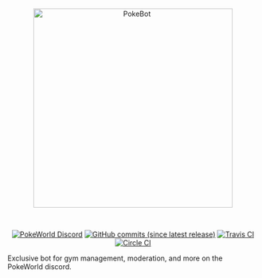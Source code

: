 <div align="center">
  <br />
  <p>
    <a href="http://www.digitalregion.ml/pokecord/pokebot/"><img src="http://digitalregion.ml/pokeworld/pokebot/pokebotbannerlogo.png" width="400" alt="PokeBot" /></a>
  </p>
  <br />
  <p>
    <a href="https://discord.me/thedigitalregion"><img src="https://img.shields.io/discord/417088992329334792.svg?colorB=7289DA&label=discord&style=flat-square" alt="PokeWorld Discord" /></a>
    <a href="https://github.com/PokeWorld/PokeBot"><img src="https://img.shields.io/github/commits-since/PokeWorld/PokeBot/latest.svg?style=flat-square" alt="GitHub commits (since latest release)" /></a>
    <a href="https://travis-ci.org/PokeWorld/PokeBot"><img src="https://travis-ci.org/PokeWorld/PokeBot.svg?branch=master" alt="Travis CI" /></a>
    <a href="https://circleci.com/gh/PokeWorld/PokeBot"><img src="https://circleci.com/gh/PokeWorld/PokeBot.svg?style=svg" alt="Circle CI" /></a>
  </p>
</div>


Exclusive bot for gym management, moderation, and more on the PokeWorld discord.
